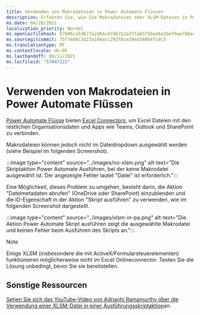 ```yaml
---
title: Verwenden von Makrodateien in Power Automate Flüssen
description: Erfahren Sie, wie Sie Makrodateien oder XLSM-Dateien in Power Automate Flüssen verwenden.
ms.date: 04/28/2021
localization_priority: Normal
ms.openlocfilehash: 67686ca5d677a2d04c47d6312a37fa6375bed4a2bef9ae7b6ee61bba2302bfb4
ms.sourcegitcommit: 75f7ed8c2d23a104acc293f8ce29ea580b4fcdc5
ms.translationtype: MT
ms.contentlocale: de-DE
ms.lasthandoff: 08/11/2021
ms.locfileid: "57847222"
---
```

# <a name="how-to-use-macro-files-in-power-automate-flows"></a>Verwenden von Makrodateien in Power Automate Flüssen

[Power Automate Flüsse](https://flow.microsoft.com/) bieten [Excel Connectors,](https://flow.microsoft.com/connectors/shared_excelonlinebusiness/excel-online-business/) um Excel Dateien mit den restlichen Organisationsdaten und Apps wie Teams, Outlook und SharePoint zu verbinden.

Makrodateien können jedoch nicht im Dateidropdown ausgewählt werden (siehe Beispiel im folgenden Screenshot).

:::image type="content" source="../images/no-xlsm.png" alt-text="Die Skriptaktion Power Automate Ausführen, bei der keine Makrodatei ausgewählt ist. Der angezeigte Fehler lautet &quot;Datei&quot; ist erforderlich.":::

Eine Möglichkeit, dieses Problem zu umgehen, besteht darin, die Aktion "Dateimetadaten abrufen" (OneDrive oder SharePoint) einzublenden und die ID-Eigenschaft in der Aktion "Skript ausführen" zu verwenden, wie im folgenden Screenshot dargestellt.

:::image type="content" source="../images/xlsm-in-pa.png" alt-text="Die Aktion Power Automate Skript ausführen zeigt die ausgewählte Makrodatei und keinen Fehler beim Ausführen des Skripts an.":::

> [!NOTE]
> Einige XLSM (insbesondere die mit ActiveX/Formularsteuerelementen) funktionieren möglicherweise nicht im Excel Onlineconnector. Testen Sie die Lösung unbedingt, bevor Sie sie bereitstellen.

## <a name="other-resources"></a>Sonstige Ressourcen

[Sehen Sie sich das YouTube-Video von Adrianhi Ramamurthy über die Verwendung einer XLSM-Datei in einer Ausführungsskriptaktion](https://youtu.be/o-H9BbywJQQ)an.
